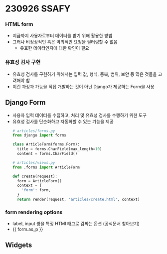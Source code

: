 # 230926 SSAFY
### HTML form
* 지금까지 사용자로부터 데이터를 받기 위해 활용한 방법
* 그러나 비정상적인 혹은 악의적인 요청을 필터링할 수 없음
  * 유효한 데이터인지에 대한 확인이 필요
### 유효성 검사 구현
* 유효성 검사를 구현하기 위해서는 입력 값, 형식, 중복, 범위, 보안 등 많은 것들을 고려해야 함
* 이런 과정과 가능을 직접 개발하는 것이 아닌 Django가 제공하는 Form을 사용
## Django Form
* 사용자 입력 데이터를 수집하고, 처리 및 유효성 검사를 수행하기 위한 도구
* 유효성 검사를 단순화하고 자동화할 수 있는 기능을 제공
  ```python
  # articles/forms.py
  from django import forms

  class ArticleForm(forms.Form):
    title = forms.CharField(max_length=10)
    content = forms.CharField()
  ```
  ```python
  # articles/views.py
  from .forms import ArticleForm

  def create(request):
    form = ArticleForm()
    context = {
      'form': form,
    }
    return render(request, 'articles/create.html', context)
  ```
### form rendering options
* label, input 쌍을 특정 HTMl 태그로 감싸는 옵션 (공식문서 찾아보기)
* {{ form.as_p }}
## Widgets